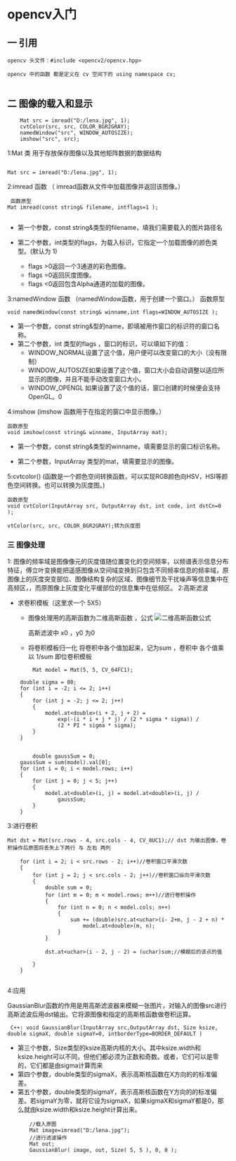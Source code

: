 # opencv入门
  
  
## 一 引用
  
  
~~~命名空间与头文件
opencv 头文件：#include <opencv2/opencv.hpp>
  
opencv 中的函数 都是定义在 cv 空间下的 using namespace cv;
  
~~~
  
## 二 图像的载入和显示
  
~~~
    Mat src = imread("D:/lena.jpg", 1);
    cvtColor(src, src, COLOR_BGR2GRAY);
    namedWindow("src", WINDOW_AUTOSIZE);
    imshow("src", src);
~~~
  
  
  
1:Mat 类  用于存放保存图像以及其他矩阵数据的数据结构
~~~
  
Mat src = imread("D:/lena.jpg", 1);
~~~
  
  
2:imread 函数 （ imread函数从文件中加载图像并返回该图像。）
~~~
 函数原型
Mat imread(const string& filename, intflags=1 );
  
~~~
  
  
-  第一个参数，const string&类型的filename，填我们需要载入的图片路径名
  
- 第二个参数，int类型的flags，为载入标识，它指定一个加载图像的颜色类型。(默认为 1)
  + flags >0返回一个3通道的彩色图像。
  + flags =0返回灰度图像。
  + flags <0返回包含Alpha通道的加载的图像。
  
3:namedWindow 函数 （namedWindow函数，用于创建一个窗口。）
函数原型
~~~
void namedWindow(const string& winname,int flags=WINDOW_AUTOSIZE ); 
~~~
-  第一个参数，const string&型的name，即填被用作窗口的标识符的窗口名称。
- 第二个参数，int 类型的flags ，窗口的标识，可以填如下的值：
  + WINDOW_NORMAL设置了这个值，用户便可以改变窗口的大小（没有限制）
  + WINDOW_AUTOSIZE如果设置了这个值，窗口大小会自动调整以适应所显示的图像，并且不能手动改变窗口大小。
  + WINDOW_OPENGL 如果设置了这个值的话，窗口创建的时候便会支持OpenGL。0
  
  
4:imshow (imshow 函数用于在指定的窗口中显示图像。）
~~~
函数原型
void imshow(const string& winname, InputArray mat);
~~~
  
- 第一个参数，const string&类型的winname，填需要显示的窗口标识名称。
  
- 第二个参数，InputArray 类型的mat，填需要显示的图像。
  
5:cvtcolor()   (函数是一个颜色空间转换函数，可以实现RGB颜色向HSV，HSI等颜色空间转换。也可以转换为灰度图。)
~~~
函数原型
void cvtColor(InputArray src, OutputArray dst, int code, int dstCn=0 );
  
vtColor(src, src, COLOR_BGR2GRAY);转为灰度图
~~~
  
### 三 图像处理
  
  
1: 图像的频率域是图像像元的灰度值随位置变化的空间频率，以频谱表示信息分布特征，傅立叶变换能把遥感图像从空间域变换到只包含不同频率信息的频率域，原图像上的灰度突变部位、图像结构复杂的区域、图像细节及干扰噪声等信息集中在高频区，，而原图像上灰度变化平缓部位的信息集中在低频区。
2:高斯滤波
  
  
- 求卷积模板（这里求一个  5X5）
  
   -  图像处理用的高斯函数为二维高斯函数 ，公式 ![二维高斯函数公式](https://img-blog.csdn.net/20160824221516652 )
  
      高斯滤波中 x0 ，y0  为0
   - 将卷积模板归一化 
     将卷积中各个值加起来，记为sum ，卷积中 各个值乘以 1/sum 即位卷积模板
  
  
```
        Mat model = Mat(5, 5, CV_64FC1);
  
	double sigma = 80;
	for (int i = -2; i <= 2; i++)
	{
		for (int j = -2; j <= 2; j++)
		{
			model.at<double>(i + 2, j + 2) =
				exp(-(i * i + j * j) / (2 * sigma * sigma)) /
				(2 * PI * sigma * sigma);
		}
	}
  
```
```
        double gaussSum = 0;
	gaussSum = sum(model).val[0];
	for (int i = 0; i < model.rows; i++)
	{
		for (int j = 0; j < 5; j++)
		{
			model.at<double>(i, j) = model.at<double>(i, j) /
				gaussSum;
		}
	}
```
3:进行卷积
  
```
Mat dst = Mat(src.rows - 4, src.cols - 4, CV_8UC1);// dst 为输出图像，卷积操作后原图将丢失上下两行 与 左右 两列
  
	for (int i = 2; i < src.rows - 2; i++)//卷积窗口平滑次数
	{
		for (int j = 2; j < src.cols - 2; j++)//卷积窗口纵向平滑次数
		{
			double sum = 0;
			for (int m = 0; m < model.rows; m++)//进行卷积操作
			{
				for (int n = 0; n < model.cols; n++)
				{
					sum += (double)src.at<uchar>(i- 2+m, j - 2 + n) *
						model.at<double>(m, n);
				}
			}
  
			dst.at<uchar>(i - 2, j - 2) = (uchar)sum;//模糊后的该点的值
  
		}
	}
  
```
4:应用
  
 GaussianBlur函数的作用是用高斯滤波器来模糊一张图片，对输入的图像src进行高斯滤波后用dst输出。它将源图像和指定的高斯核函数做卷积运算。
```
 C++: void GaussianBlur(InputArray src,OutputArray dst, Size ksize, double sigmaX, double sigmaY=0, intborderType=BORDER_DEFAULT )
```
- 第三个参数，Size类型的ksize高斯内核的大小。其中ksize.width和ksize.height可以不同，但他们都必须为正数和奇数。或者，它们可以是零的，它们都是由sigma计算而来
- 第四个参数，double类型的sigmaX，表示高斯核函数在X方向的的标准偏差。
- 第五个参数，double类型的sigmaY，表示高斯核函数在Y方向的的标准偏差。若sigmaY为零，就将它设为sigmaX，如果sigmaX和sigmaY都是0，那么就由ksize.width和ksize.height计算出来。
  
```
       //载入原图
       Mat image=imread("D:/lena.jpg");
       //进行滤波操作
       Mat out;
       GaussianBlur( image, out, Size( 5, 5 ), 0, 0 ); 
```
  
  
  
  
  
  
  
  
  
  